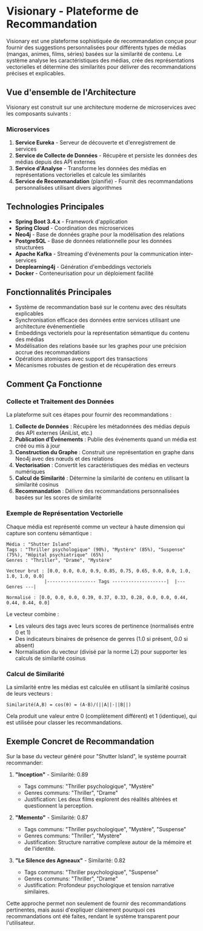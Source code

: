 # Visionary - Plateforme de Recommandation

Visionary est une plateforme sophistiquée de recommandation conçue pour fournir des suggestions personnalisées pour différents types de médias (mangas, animes, films, séries) basées sur la similarité de contenu. Le système analyse les caractéristiques des médias, crée des représentations vectorielles et détermine des similarités pour délivrer des recommandations précises et explicables.

## Vue d'ensemble de l'Architecture

Visionary est construit sur une architecture moderne de microservices avec les composants suivants :

### Microservices

1. **Service Eureka** - Serveur de découverte et d'enregistrement de services
2. **Service de Collecte de Données** - Récupère et persiste les données des médias depuis des API externes
3. **Service d'Analyse** - Transforme les données des médias en représentations vectorielles et calcule les similarités
4. **Service de Recommandation** (planifié) - Fournit des recommandations personnalisées utilisant divers algorithmes

## Technologies Principales

- **Spring Boot 3.4.x** - Framework d'application
- **Spring Cloud** - Coordination des microservices
- **Neo4j** - Base de données graphe pour la modélisation des relations
- **PostgreSQL** - Base de données relationnelle pour les données structurées
- **Apache Kafka** - Streaming d'événements pour la communication inter-services
- **Deeplearning4j** - Génération d'embeddings vectoriels
- **Docker** - Conteneurisation pour un déploiement facilité

## Fonctionnalités Principales

- Système de recommandation basé sur le contenu avec des résultats explicables
- Synchronisation efficace des données entre services utilisant une architecture événementielle
- Embeddings vectoriels pour la représentation sémantique du contenu des médias
- Modélisation des relations basée sur les graphes pour une précision accrue des recommandations
- Opérations atomiques avec support des transactions
- Mécanismes robustes de gestion et de récupération des erreurs

## Comment Ça Fonctionne

### Collecte et Traitement des Données

La plateforme suit ces étapes pour fournir des recommandations :

1. **Collecte de Données** : Récupère les métadonnées des médias depuis des API externes (AniList, etc.)
2. **Publication d'Événements** : Publie des événements quand un média est créé ou mis à jour
3. **Construction du Graphe** : Construit une représentation en graphe dans Neo4j avec des nœuds et des relations
4. **Vectorisation** : Convertit les caractéristiques des médias en vecteurs numériques
5. **Calcul de Similarité** : Détermine la similarité de contenu en utilisant la similarité cosinus
6. **Recommandation** : Délivre des recommandations personnalisées basées sur les scores de similarité

### Exemple de Représentation Vectorielle

Chaque média est représenté comme un vecteur à haute dimension qui capture son contenu sémantique :

```
Média : "Shutter Island"
Tags : "Thriller psychologique" (90%), "Mystère" (85%), "Suspense" (75%), "Hôpital psychiatrique" (65%)
Genres : "Thriller", "Drame", "Mystère"

Vecteur brut : [0.0, 0.0, 0.0, 0.9, 0.85, 0.75, 0.65, 0.0, 0.0, 1.0, 1.0, 1.0, 0.0]
              |------------------ Tags --------------------|  |--- Genres ---|
              
Normalisé : [0.0, 0.0, 0.0, 0.39, 0.37, 0.33, 0.28, 0.0, 0.0, 0.44, 0.44, 0.44, 0.0]
```

Le vecteur combine :
- Les valeurs des tags avec leurs scores de pertinence (normalisés entre 0 et 1)
- Des indicateurs binaires de présence de genres (1.0 si présent, 0.0 si absent)
- Normalisation du vecteur (divisé par la norme L2) pour supporter les calculs de similarité cosinus

### Calcul de Similarité

La similarité entre les médias est calculée en utilisant la similarité cosinus de leurs vecteurs :

```
Similarité(A,B) = cos(θ) = (A·B)/(||A||·||B||)
```

Cela produit une valeur entre 0 (complètement différent) et 1 (identique), qui est utilisée pour classer les recommandations.

## Exemple Concret de Recommandation

Sur la base du vecteur généré pour "Shutter Island", le système pourrait recommander:

1. **"Inception"** - Similarité: 0.89
   * Tags communs: "Thriller psychologique", "Mystère"
   * Genres communs: "Thriller", "Drame"
   * Justification: Les deux films explorent des réalités altérées et questionnent la perception.

2. **"Memento"** - Similarité: 0.87
   * Tags communs: "Thriller psychologique", "Mystère", "Suspense"
   * Genres communs: "Thriller", "Mystère"
   * Justification: Structure narrative complexe autour de la mémoire et de l'identité.

3. **"Le Silence des Agneaux"** - Similarité: 0.82
   * Tags communs: "Thriller psychologique", "Suspense"
   * Genres communs: "Thriller", "Drame"
   * Justification: Profondeur psychologique et tension narrative similaires.

Cette approche permet non seulement de fournir des recommandations pertinentes, mais aussi d'expliquer clairement pourquoi ces recommandations ont été faites, rendant le système transparent pour l'utilisateur.
